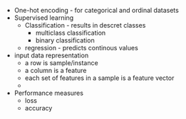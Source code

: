 - One-hot encoding - for categorical and ordinal datasets
- Supervised learning
    - Classification - results in descret classes
        - multiclass classification
        - binary classification
    - regression - predicts continous values
- input data representation
    - a row is sample/instance
    - a column is a feature
    - each set of features in a sample is a feature vector
    - 
- Performance measures
    - loss
    - accuracy
    
 